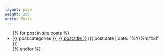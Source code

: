 ```yaml
---
layout: page
weight: 200
entry: Posts
---
```


<ul>
  {% for post in site.posts %}
    <li>
      [{{ post.categories }}]
      <a href="{{ post.url }}">{{ post.title }}</a>
      ({{ post.date | date: "%Y/%m/%d" }})
    </li>
  {% endfor %}
</ul>
